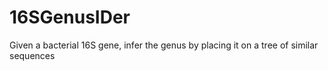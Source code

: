 # 16SGenusIDer
Given a bacterial 16S gene, infer the genus by placing it on a tree of similar sequences
